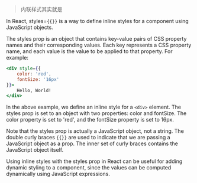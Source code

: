 > 内联样式其实就是

In React, styles=`{{}}` is a way to define inline styles for a component using JavaScript objects.

The styles prop is an object that contains key-value pairs of CSS property names and their corresponding values. Each key represents a CSS property name, and each value is the value to be applied to that property. For example:

```jsx
<div style={{ 
	color: 'red', 
	fontSize: '16px'
}}>
	Hello, World!
</div>
```

In the above example, we define an inline style for a `<div>` element. The styles prop is set to an object with two properties: color and fontSize. The color property is set to 'red', and the fontSize property is set to 16px.

Note that the styles prop is actually a JavaScript object, not a string. The double curly braces `{{}}` are used to indicate that we are passing a JavaScript object as a prop. The inner set of curly braces contains the JavaScript object itself.

Using inline styles with the styles prop in React can be useful for adding dynamic styling to a component, since the values can be computed dynamically using JavaScript expressions.